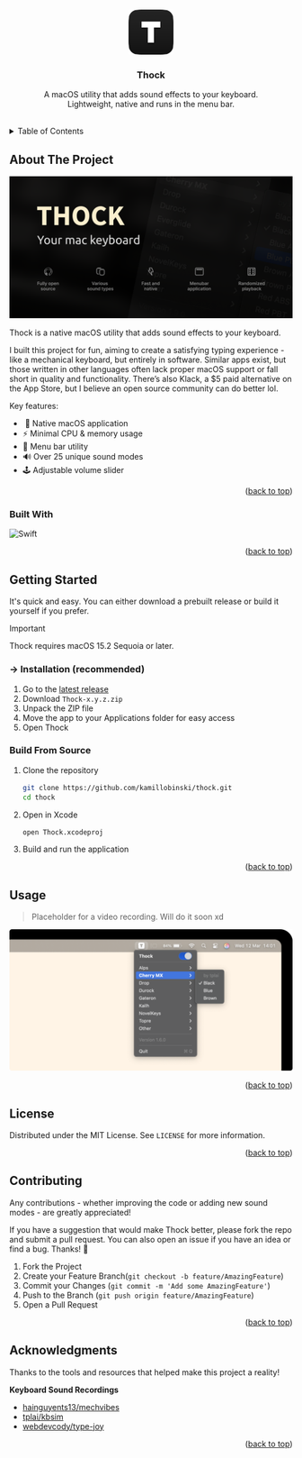 <a name="readme-top"></a>



<!-- PROJECT LOGO -->
<br />
<div align="center">
  <img src="Thock/Assets.xcassets/AppIcon.appiconset/icon_128x128.png" alt="Logo" width="80" height="80">
  <h3 align="center">Thock</h3>
  <p align="center">
    A macOS utility that adds sound effects to your keyboard.
    <br />Lightweight, native and runs in the menu bar.
    <br /><br />
  </p>
</div>



<!-- TABLE OF CONTENTS -->
<details>
  <summary>Table of Contents</summary>
  <ol>
    <li>
      <a href="#about-the-project">About The Project</a>
      <ul>
        <li><a href="#built-with">Built With</a></li>
      </ul>
    </li>
    <li>
      <a href="#getting-started">Getting Started</a>
      <ul>
        <li><a href="#prerequisites">Prerequisites</a></li>
        <li><a href="#installation">Installation</a></li>
      </ul>
    </li>
    <li><a href="#usage">Usage</a></li>
    <li><a href="#contributing">Contributing</a></li>
    <li><a href="#license">License</a></li>
    <li><a href="#acknowledgments">Acknowledgments</a></li>
  </ol>
</details>



<!-- ABOUT THE PROJECT -->
## About The Project

![banner](banner.png)

Thock is a native macOS utility that adds sound effects to your keyboard.

I built this project for fun, aiming to create a satisfying typing experience - like a mechanical keyboard, but entirely in software. Similar apps exist, but those written in other languages often lack proper macOS support or fall short in quality and functionality. There’s also Klack, a $5 paid alternative on the App Store, but I believe an open source community can do better lol.

Key features:
* &nbsp; Native macOS application
* ⚡ Minimal CPU & memory usage
* 📎 Menu bar utility
* 🔊 Over 25 unique sound modes
* 🕹️ Adjustable volume slider

<p align="right">(<a href="#readme-top">back to top</a>)</p>


<!-- BUILT WITH -->
### Built With

![Swift][Swift-url]

<p align="right">(<a href="#readme-top">back to top</a>)</p>



<!-- GETTING STARTED -->
## Getting Started

It's quick and easy. You can either download a prebuilt release or build it yourself if you prefer.

> [!IMPORTANT]  
> Thock requires macOS 15.2 Sequoia or later.

### → Installation (recommended)

1. Go to the [latest release](https://github.com/kamillobinski/thock/releases/latest)
2. Download `Thock-x.y.z.zip`
3. Unpack the ZIP file
4. Move the app to your Applications folder for easy access
5. Open Thock

### Build From Source

1. Clone the repository
   ```sh
   git clone https://github.com/kamillobinski/thock.git
   cd thock
   ```
   
2. Open in Xcode
   ```sh
   open Thock.xcodeproj
   ```

3. Build and run the application
   
<p align="right">(<a href="#readme-top">back to top</a>)</p>



<!-- USAGE EXAMPLES -->
## Usage

> Placeholder for a video recording. Will do it soon xd

[![usage](usage.png)](https://www.youtube.com/watch?v=dQw4w9WgXcQ)

<p align="right">(<a href="#readme-top">back to top</a>)</p>



<!-- LICENSE -->
## License

Distributed under the MIT License. See `LICENSE` for more information.

<p align="right">(<a href="#readme-top">back to top</a>)</p>


<!-- CONTRIBUTING -->
## Contributing

Any contributions - whether improving the code or adding new sound modes - are greatly appreciated!

If you have a suggestion that would make Thock better, please fork the repo and submit a pull request. You can also open an issue if you have an idea or find a bug. Thanks! 🤟

1. Fork the Project
2. Create your Feature Branch(`git checkout -b feature/AmazingFeature`)
3. Commit your Changes (`git commit -m 'Add some AmazingFeature'`)
4. Push to the Branch (`git push origin feature/AmazingFeature`)
5. Open a Pull Request

<p align="right">(<a href="#readme-top">back to top</a>)</p>



<!-- ACKNOWLEDGMENTS -->
## Acknowledgments

Thanks to the tools and resources that helped make this project a reality!

**Keyboard Sound Recordings**
- [hainguyents13/mechvibes](https://github.com/hainguyents13/mechvibes/)
- [tplai/kbsim](https://github.com/tplai/kbsim)
- [webdevcody/type-joy](https://github.com/webdevcody/type-joy)

<p align="right">(<a href="#readme-top">back to top</a>)</p>



<!-- MARKDOWN LINKS & IMAGES -->
[Swift-url]: https://img.shields.io/badge/swift-%23FA7343.svg?style=for-the-badge&logo=swift&logoColor=white
